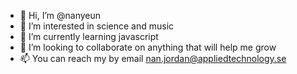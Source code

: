 - 👋 Hi, I’m @nanyeun
- 👀 I’m interested in science and music
- 🌱 I’m currently learning javascript
- 💞️ I’m looking to collaborate on anything that will help me grow
- 📫 You can reach my by email nan.jordan@appliedtechnology.se

<!---
nanyeun/nanyeun is a ✨ special ✨ repository because its `README.md` (this file) appears on your GitHub profile.
You can click the Preview link to take a look at your changes.
--->
